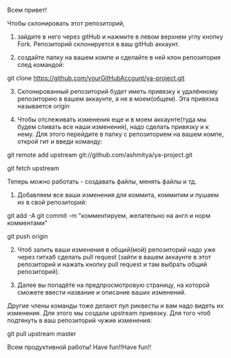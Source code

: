 Всем привет!

Чтобы склонировать этот репозиторий, 

1) зайдите в него через gitHub и нажмите в левом верхнем углу кнопку Fork. Репозиторий склонируется в ваш gitHub аккаунт. 

2) создайте папку на вашем компе и сделайте в ней клон репозитория след командой: 

git clone https://github.com/yourGitHubAccount/ya-project.git

3) Склонированный репозиторий будет иметь привязку к удалённому репозиторию в вашем аккаунте, а не в моем(общем). Эта привязка называется origin 

4) Чтобы отслеживать изменения еще и в моем аккаунте(туда мы будем сливать все наши изменения), надо сделать привязку и к нему. Для этого перейдите в папку с репозиторием на вашем компе, открой гит и введи команду: 

git remote add upstream git://github.com/ashmitya/ya-project.git 

git fetch upstream


Теперь можно работать - создавать файлы, менять файлы и тд. 

1) Добавляем все ваши изменения для коммита, коммитим и пушаем их в свой репозиторий: 

git add -A git commit -m "комментируем, желательно на англ и норм комментами" 

git push origin 

2) Чтоб залить ваши изменения в общий(мой) репозиторий надо уже через гитхаб сделать pull request (зайти в вашем аккаунте в этот репозиторий и нажать кнопку pull request и там выбрать общий репозиторий). 

3) Далее вы попадёте на предпросмотровую страницу, на которой сможете ввести название и описание ваших изменений.

Другие члены команды тоже делают пул риквесты и вам надо видеть их изменения. Для этого мы создали upstream привязку. Для того чтоб подтянуть в ваш репозиторий чужие изменения: 

git pull upstream master

Всем продуктивной работы! Have fun!!Have fun!!
